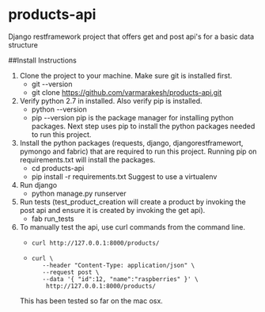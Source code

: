 # products-api
Django restframework project that offers get and post api's for a basic data structure

##Install Instructions

1. Clone the project to your machine. Make sure git is installed first.
    *   git --version
    *   git clone https://github.com/varmarakesh/products-api.git
2. Verify python 2.7 in installed. Also verify pip is installed.
    *   python --version
    *   pip --version
    pip is the package manager for installing python packages. Next step uses pip to install the python packages needed to run this project.
3. Install the python packages (requests, django, djangorestframewort, pymongo and fabric) that are required to run this project. Running pip on requirements.txt will install the packages.
    *    cd products-api
    *    pip install -r requirements.txt
    Suggest to use a virtualenv
4. Run django
    *   python manage.py runserver
5. Run tests (test_product_creation will create a product by invoking the post api and ensure it is created by invoking the get api).
    *   fab run_tests
6. To manually test the api, use curl commands from the command line.
   *     curl http://127.0.0.1:8000/products/
   *     curl \
         	--header "Content-Type: application/json" \
         	--request post \
         	--data '{ "id":12, "name":"raspberries" }' \
         	 http://127.0.0.1:8000/products/

   This has been tested so far on the mac osx.
